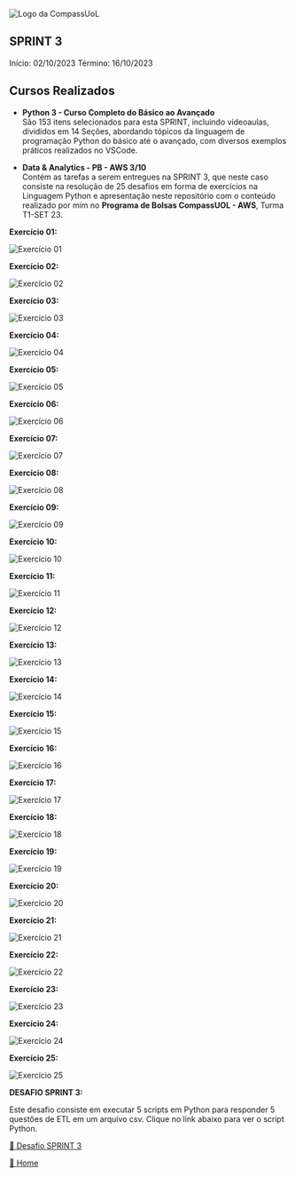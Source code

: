 ![Logo da CompassUoL](/img/Logo_CompassUOL.png)
## SPRINT 3
Início: 02/10/2023 Término: 16/10/2023

## Cursos Realizados

* **Python 3 - Curso Completo do Básico ao Avançado** </br>
São 153 itens selecionados para esta SPRINT, incluindo videoaulas, divididos em 14 Seções, abordando tópicos da linguagem de programação Python do básico até o avançado, com diversos exemplos práticos realizados no VSCode.


* **Data & Analytics - PB - AWS 3/10**</br>
Contém as tarefas a serem entregues na SPRINT 3, que neste caso consiste na resolução de 25 desafios em forma de exercícios na Linguagem Python e apresentação neste repositório com o conteúdo realizado por mim no **Programa de Bolsas CompassUOL - AWS**, Turma T1-SET 23.

**Exercício 01:**

![Exercício 01](/SPRINT%203/img/Ex1.png)

**Exercício 02:**

![Exercício 02](/SPRINT%203/img/Ex2.png)

**Exercício 03:**

![Exercício 03](/SPRINT%203/img/Ex3.png)

**Exercício 04:**

![Exercício 04](/SPRINT%203/img/Ex4.png)

**Exercício 05:**

![Exercício 05](/SPRINT%203/img/Ex5.png)

**Exercício 06:**

![Exercício 06](/SPRINT%203/img/Ex6.png)

**Exercício 07:**

![Exercício 07](/SPRINT%203/img/Ex7.png)

**Exercício 08:**

![Exercício 08](/SPRINT%203/img/Ex8.png)

**Exercício 09:**

![Exercício 09](/SPRINT%203/img/Ex9.png)

**Exercício 10:**

![Exercício 10](/SPRINT%203/img/Ex10.png)

**Exercício 11:**

![Exercício 11](/SPRINT%203/img/Ex11.png)

**Exercício 12:**

![Exercício 12](/SPRINT%203/img/Ex12.png)

**Exercício 13:**

![Exercício 13](/SPRINT%203/img/Ex13.png)

**Exercício 14:**

![Exercício 14](/SPRINT%203/img/Ex14.png)

**Exercício 15:**

![Exercício 15](/SPRINT%203/img/Ex15.png)

**Exercício 16:**

![Exercício 16](/SPRINT%203/img/Ex16.png)

**Exercício 17:**

![Exercício 17](/SPRINT%203/img/Ex17.png)

**Exercício 18:**

![Exercício 18](/SPRINT%203/img/Ex18.png)

**Exercício 19:**

![Exercício 19](/SPRINT%203/img/Ex19.png)

**Exercício 20:**

![Exercício 20](/SPRINT%203/img/Ex20.png)

**Exercício 21:**

![Exercício 21](/SPRINT%203/img/Ex21.png)

**Exercício 22:**

![Exercício 22](/SPRINT%203/img/Ex22.png)

**Exercício 23:**

![Exercício 23](/SPRINT%203/img/Ex23.png)

**Exercício 24:**

![Exercício 24](/SPRINT%203/img/Ex24.png)

**Exercício 25:**

![Exercício 25](/SPRINT%203/img/Ex25.png)

**DESAFIO SPRINT 3:**</br>

Este desafio consiste em executar 5 scripts em Python para responder 5 questões de ETL em um arquivo csv. Clique no link abaixo para ver o script Python.

[:file_folder: Desafio SPRINT 3](/SPRINT%203/DESAFIO/Desafio%20%20SPRINT3.py)



[:file_folder: Home](/)